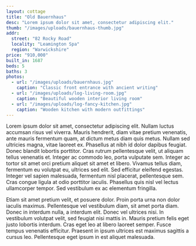 ```yaml
---
layout: cottage
title: "Old Bauernhaus"
desc: "Lorem ipsum dolor sit amet, consectetur adipiscing elit."
thumb: "/images/uploads/bauernhaus-thumb.jpg"
addr:
  street: "82 Rocky Road"
  locality: "Leamington Spa"
  region: "Warwickshire"
price: "910,000"
built_in: 1687
beds: 5
baths: 3
photos:
  - url: "/images/uploads/bauernhaus.jpg"
    caption: "Classic front entrance with ancient writing"
  - url: "/images/uploads/log-living-room.jpg"
    caption: "Beautiful wooden interior living room"
  - url: "/images/uploads/log-fancy-kitchen.jpg"
    caption: "Wooden kitchen with modern outfittings"
---
```


Lorem ipsum dolor sit amet, consectetur adipiscing elit. Nullam luctus accumsan risus vel viverra. Mauris hendrerit, diam vitae pretium venenatis, ante mauris fermentum quam, at dictum metus diam quis metus. Nullam sed ultricies magna, vitae laoreet ex. Phasellus at nibh id dolor dapibus feugiat. Donec blandit lobortis porttitor. Cras rutrum pellentesque velit, ut aliquam tellus venenatis et. Integer ac commodo leo, porta vulputate sem. Integer ac tortor sit amet orci pretium aliquet sit amet et libero. Vivamus tellus diam, fermentum eu volutpat eu, ultrices sed elit. Sed efficitur eleifend egestas. Integer vel sapien malesuada, fermentum nisl placerat, pellentesque sem. Cras congue ligula at odio porttitor iaculis. Phasellus quis nisl vel lectus ullamcorper tempor. Sed vestibulum ex ac elementum fringilla.

Etiam sit amet pretium velit, et posuere dolor. Proin porta urna non dolor iaculis maximus. Pellentesque vel vestibulum diam, sit amet porta diam. Donec in interdum nulla, a interdum elit. Donec vel ultrices nisi. In vestibulum volutpat velit, sed feugiat nisi mattis in. Mauris pretium felis eget justo lobortis interdum. Cras eget leo at libero laoreet semper. Fusce tempus venenatis efficitur. Praesent in ipsum ultrices est maximus sagittis a cursus leo. Pellentesque eget ipsum in est aliquet malesuada.